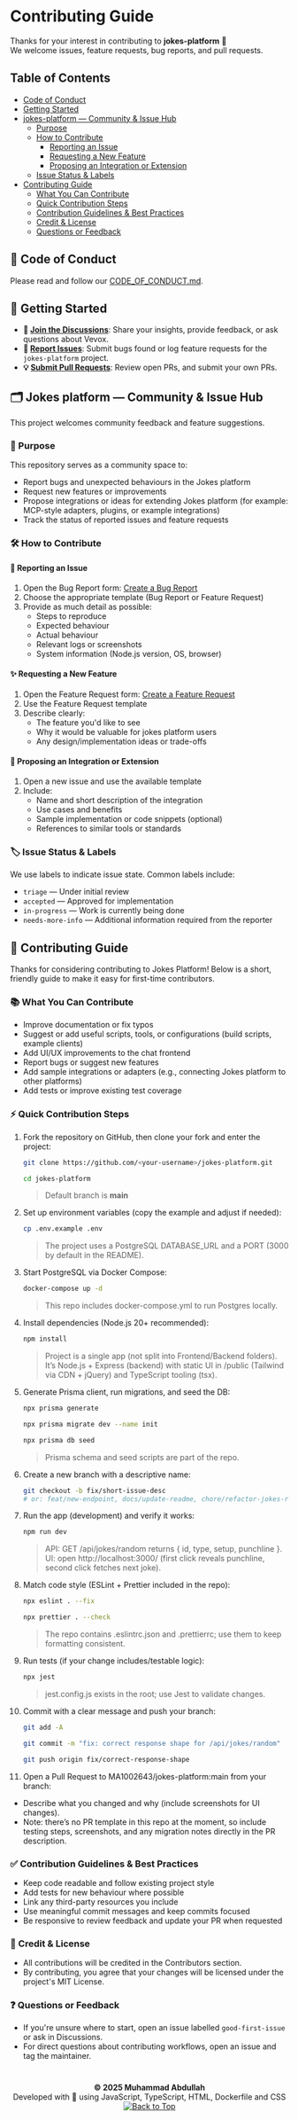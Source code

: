 # Contributing Guide

Thanks for your interest in contributing to **jokes-platform** 🎉  
We welcome issues, feature requests, bug reports, and pull requests.

## Table of Contents

- [Code of Conduct](#code-of-conduct)
- [Getting Started](#getting-started)
- [jokes-platform — Community & Issue Hub](#jokes--platform--community--issue-hub)
  - [Purpose](#purpose)
  - [How to Contribute](#how-to-contribute)
    - [Reporting an Issue](#reporting-an-issue)
    - [Requesting a New Feature](#requesting-a-new-feature)
    - [Proposing an Integration or Extension](#proposing-an-integration-or-extension)
  - [Issue Status & Labels](#issue-status--labels)
- [Contributing Guide](#contributing-guide)
  - [What You Can Contribute](#what-you-can-contribute)
  - [Quick Contribution Steps](#quick-contribution-steps)
  - [Contribution Guidelines & Best Practices](#contribution-guidelines--best-practices)
  - [Credit & License](#credit--license)
  - [Questions or Feedback](#questions-or-feedback)

<a id="code-of-conduct"></a>

## 📜 Code of Conduct

Please read and follow our [CODE_OF_CONDUCT.md](CODE_OF_CONDUCT.md).

<a id="getting-started"></a>

## 🧭 Getting Started

- **💬 [Join the Discussions](https://github.com/MA1002643/jokes-platform/discussions)**: Share your insights, provide feedback, or ask questions about Vevox.
- **🐛 [Report Issues](https://github.com/MA1002643/jokes-platform/issues)**: Submit bugs found or log feature requests for the `jokes-platform` project.
- **💡 [Submit Pull Requests](https://github.com/MA1002643/jokes-platform/pulls)**: Review open PRs, and submit your own PRs.

<a id="jokes--platform--community--issue-hub"></a>

## 🗂️ Jokes platform — Community & Issue Hub

This project welcomes community feedback and feature suggestions.

<a id="purpose"></a>

### 🎯 Purpose

This repository serves as a community space to:

- Report bugs and unexpected behaviours in the Jokes platform
- Request new features or improvements
- Propose integrations or ideas for extending Jokes platform (for example: MCP-style adapters, plugins, or example integrations)
- Track the status of reported issues and feature requests

<a id="how-to-contribute"></a>

### 🛠️ How to Contribute

<a id="reporting-an-issue"></a>

#### 🐞 Reporting an Issue

1. Open the Bug Report form: [Create a Bug Report](https://github.com/MA1002643/jokes-platform/issues/new?assignees=&labels=bug%2C+needs+triage&template=bug_report.yml&title=%5BUG%5D+)
2. Choose the appropriate template (Bug Report or Feature Request)
3. Provide as much detail as possible:
   - Steps to reproduce
   - Expected behaviour
   - Actual behaviour
   - Relevant logs or screenshots
   - System information (Node.js version, OS, browser)

<a id="requesting-a-new-feature"></a>

#### ✨ Requesting a New Feature

1. Open the Feature Request form: [Create a Feature Request](https://github.com/MA1002643/jokes-platform/issues/new?assignees=&labels=enhancement%2C+idea&template=feature_request.yml&title=%5BFEATURE%5D+)
2. Use the Feature Request template
3. Describe clearly:
   - The feature you'd like to see
   - Why it would be valuable for jokes platform users
   - Any design/implementation ideas or trade-offs

<a id="proposing-an-integration-or-extension"></a>

#### 🔌 Proposing an Integration or Extension

1. Open a new issue and use the available template
2. Include:
   - Name and short description of the integration
   - Use cases and benefits
   - Sample implementation or code snippets (optional)
   - References to similar tools or standards

<a id="issue-status--labels"></a>

### 🏷️ Issue Status & Labels

We use labels to indicate issue state. Common labels include:

- `triage` — Under initial review
- `accepted` — Approved for implementation
- `in-progress` — Work is currently being done
- `needs-more-info` — Additional information required from the reporter

<a id="contributing-guide"></a>

## 🙌 Contributing Guide

Thanks for considering contributing to Jokes Platform! Below is a short, friendly guide to make it easy for first-time contributors.

<a id="what-you-can-contribute"></a>

### 📚 What You Can Contribute

- Improve documentation or fix typos
- Suggest or add useful scripts, tools, or configurations (build scripts, example clients)
- Add UI/UX improvements to the chat frontend
- Report bugs or suggest new features
- Add sample integrations or adapters (e.g., connecting Jokes platform to other platforms)
- Add tests or improve existing test coverage

<a id="quick-contribution-steps"></a>

### ⚡ Quick Contribution Steps

1. Fork the repository on GitHub, then clone your fork and enter the project:

   ```bash
   git clone https://github.com/<your-username>/jokes-platform.git
   ```

   ```bash
   cd jokes-platform
   ```

   > Default branch is **main**

2. Set up environment variables (copy the example and adjust if needed):

   ```bash
   cp .env.example .env
   ```

   > The project uses a PostgreSQL DATABASE_URL and a PORT (3000 by default in the README).

3. Start PostgreSQL via Docker Compose:

   ```bash
   docker-compose up -d
   ```

   > This repo includes docker-compose.yml to run Postgres locally.

4. Install dependencies (Node.js 20+ recommended):

   ```bash
   npm install
   ```

   > Project is a single app (not split into Frontend/Backend folders). It’s Node.js + Express (backend) with static UI in /public (Tailwind via CDN + jQuery) and TypeScript tooling (tsx).

5. Generate Prisma client, run migrations, and seed the DB:

   ```bash
   npx prisma generate
   ```

   ```bash
   npx prisma migrate dev --name init
   ```

   ```bash
   npx prisma db seed
   ```

   > Prisma schema and seed scripts are part of the repo.

6. Create a new branch with a descriptive name:

   ```bash
   git checkout -b fix/short-issue-desc
   # or: feat/new-endpoint, docs/update-readme, chore/refactor-jokes-route, etc.
   ```

7. Run the app (development) and verify it works:

   ```bash
   npm run dev
   ```

   > API: GET /api/jokes/random returns { id, type, setup, punchline }.
   > UI: open http://localhost:3000/ (first click reveals punchline, second click fetches next joke).

8. Match code style (ESLint + Prettier included in the repo):

   ```bash
   npx eslint . --fix
   ```

   ```bash
   npx prettier . --check
   ```

   > The repo contains .eslintrc.json and .prettierrc; use them to keep formatting consistent.

9. Run tests (if your change includes/testable logic):

   ```bash
   npx jest
   ```

   > jest.config.js exists in the root; use Jest to validate changes.

10. Commit with a clear message and push your branch:

    ```bash
    git add -A
    ```

    ```bash
    git commit -m "fix: correct response shape for /api/jokes/random"
    ```

    ```bash
    git push origin fix/correct-response-shape
    ```

11. Open a Pull Request to MA1002643/jokes-platform:main from your branch:

- Describe what you changed and why (include screenshots for UI changes).
- Note: there’s no PR template in this repo at the moment, so include testing steps, screenshots, and any migration notes directly in the PR description.

<a id="contribution-guidelines--best-practices"></a>

### ✅ Contribution Guidelines & Best Practices

- Keep code readable and follow existing project style
- Add tests for new behaviour where possible
- Link any third-party resources you include
- Use meaningful commit messages and keep commits focused
- Be responsive to review feedback and update your PR when requested

<a id="credit--license"></a>

### 📝 Credit & License

- All contributions will be credited in the Contributors section.
- By contributing, you agree that your changes will be licensed under the project's MIT License.

<a id="questions-or-feedback"></a>

### ❓ Questions or Feedback

- If you're unsure where to start, open an issue labelled `good-first-issue` or ask in Discussions.
- For direct questions about contributing workflows, open an issue and tag the maintainer.

#

<p align="center">
  <strong>© 2025 Muhammad Abdullah</strong><br>
Developed with 💙 using JavaScript, TypeScript, HTML, Dockerfile and CSS<br>
  <a href="#top"><img alt="Back to Top" src="https://img.shields.io/badge/Back_to_Top-0A0A0A?style=for-the-badge">
</a>
</p>
